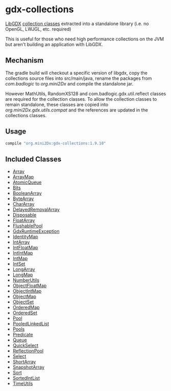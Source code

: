 gdx-collections
======================
[LibGDX](https://libgdx.badlogicgames.com/) [collection classes](https://github.com/libgdx/libgdx/wiki/Collections) extracted into a standalone library (i.e. no OpenGL, LWJGL, etc. required)

This is useful for those who need high performance collections on the JVM but aren't building an application with LibGDX.

Mechanism
----------------------

The gradle build will checkout a specific version of libgdx, copy the collections source files into src/main/java, rename the packages from _com.badlogic_ to _org.mini2Dx_ and compile the standalone jar.

However MathUtils, RandomXS128 and com.badlogic.gdx.util.reflect classes are required for the collection classes. To allow the collection classes to remain standalone, these classes are copied into _org.mini2Dx.gdx.utils.compat_ and the references are updated in the collections classes.

Usage
----------------------

```gradle
compile "org.mini2Dx:gdx-collections:1.9.10"
```

Included Classes
----------------------

 * [Array](https://libgdx.badlogicgames.com/ci/nightlies/docs/api/com/badlogic/gdx/utils/Array.html)
 * [ArrayMap](https://libgdx.badlogicgames.com/ci/nightlies/docs/api/com/badlogic/gdx/utils/ArrayMap.html)
 * [AtomicQueue](https://libgdx.badlogicgames.com/ci/nightlies/docs/api/com/badlogic/gdx/utils/AtomicQueue.html)
 * [Bits](https://libgdx.badlogicgames.com/ci/nightlies/docs/api/com/badlogic/gdx/utils/Bits.html)
 * [BooleanArray](https://libgdx.badlogicgames.com/ci/nightlies/docs/api/com/badlogic/gdx/utils/BooleanArray.html)
 * [ByteArray](https://libgdx.badlogicgames.com/ci/nightlies/docs/api/com/badlogic/gdx/utils/ByteArray.html)
 * [CharArray](https://libgdx.badlogicgames.com/ci/nightlies/docs/api/com/badlogic/gdx/utils/CharArray.html)
 * [DelayedRemovalArray](https://libgdx.badlogicgames.com/ci/nightlies/docs/api/com/badlogic/gdx/utils/DelayedRemovalArray.html)
 * [Disposable](https://libgdx.badlogicgames.com/ci/nightlies/docs/api/com/badlogic/gdx/utils/Disposable.html)
 * [FloatArray](https://libgdx.badlogicgames.com/ci/nightlies/docs/api/com/badlogic/gdx/utils/FloatArray.html)
 * [FlushablePool](https://libgdx.badlogicgames.com/ci/nightlies/docs/api/com/badlogic/gdx/utils/FlushablePool.html)
 * [GdxRuntimeException](https://libgdx.badlogicgames.com/ci/nightlies/docs/api/com/badlogic/gdx/utils/GdxRuntimeException.html)
 * [IdentityMap](https://libgdx.badlogicgames.com/ci/nightlies/docs/api/com/badlogic/gdx/utils/IdentityMap.html)
 * [IntArray](https://libgdx.badlogicgames.com/ci/nightlies/docs/api/com/badlogic/gdx/utils/IntArray.html)
 * [IntFloatMap](https://libgdx.badlogicgames.com/ci/nightlies/docs/api/com/badlogic/gdx/utils/IntFloatMap.html)
 * [IntIntMap](https://libgdx.badlogicgames.com/ci/nightlies/docs/api/com/badlogic/gdx/utils/IntIntMap.html)
 * [IntMap](https://libgdx.badlogicgames.com/ci/nightlies/docs/api/com/badlogic/gdx/utils/IntMap.html)
 * [IntSet](https://libgdx.badlogicgames.com/ci/nightlies/docs/api/com/badlogic/gdx/utils/IntSet.html)
 * [LongArray](https://libgdx.badlogicgames.com/ci/nightlies/docs/api/com/badlogic/gdx/utils/LongArray.html)
 * [LongMap](https://libgdx.badlogicgames.com/ci/nightlies/docs/api/com/badlogic/gdx/utils/LongMap.html)
 * [NumberUtils](https://libgdx.badlogicgames.com/ci/nightlies/docs/api/com/badlogic/gdx/utils/NumberUtils.html)
 * [ObjectFloatMap](https://libgdx.badlogicgames.com/ci/nightlies/docs/api/com/badlogic/gdx/utils/ObjectFloatMap.html)
 * [ObjectIntMap](https://libgdx.badlogicgames.com/ci/nightlies/docs/api/com/badlogic/gdx/utils/ObjectIntMap.html)
 * [ObjectMap](https://libgdx.badlogicgames.com/ci/nightlies/docs/api/com/badlogic/gdx/utils/ObjectMap.html)
 * [ObjectSet](https://libgdx.badlogicgames.com/ci/nightlies/docs/api/com/badlogic/gdx/utils/ObjectSet.html)
 * [OrderedMap](https://libgdx.badlogicgames.com/ci/nightlies/docs/api/com/badlogic/gdx/utils/OrderedMap.html)
 * [OrderedSet](https://libgdx.badlogicgames.com/ci/nightlies/docs/api/com/badlogic/gdx/utils/OrderedSet.html)
 * [Pool](https://libgdx.badlogicgames.com/ci/nightlies/docs/api/com/badlogic/gdx/utils/Pool.html)
 * [PooledLinkedList](https://libgdx.badlogicgames.com/ci/nightlies/docs/api/com/badlogic/gdx/utils/PooledLinkedList.html)
 * [Pools](https://libgdx.badlogicgames.com/ci/nightlies/docs/api/com/badlogic/gdx/utils/Pools.html)
 * [Predicate](https://libgdx.badlogicgames.com/ci/nightlies/docs/api/com/badlogic/gdx/utils/Predicate.html)
 * [Queue](https://libgdx.badlogicgames.com/ci/nightlies/docs/api/com/badlogic/gdx/utils/Queue.html)
 * [QuickSelect](https://libgdx.badlogicgames.com/ci/nightlies/docs/api/com/badlogic/gdx/utils/QuickSelect.html)
 * [ReflectionPool](https://libgdx.badlogicgames.com/ci/nightlies/docs/api/com/badlogic/gdx/utils/ReflectionPool.html)
 * [Select](https://libgdx.badlogicgames.com/ci/nightlies/docs/api/com/badlogic/gdx/utils/Select.html)
 * [ShortArray](https://libgdx.badlogicgames.com/ci/nightlies/docs/api/com/badlogic/gdx/utils/ShortArray.html)
 * [SnapshotArray](https://libgdx.badlogicgames.com/ci/nightlies/docs/api/com/badlogic/gdx/utils/SnapshotArray.html)
 * [Sort](https://libgdx.badlogicgames.com/ci/nightlies/docs/api/com/badlogic/gdx/utils/Sort.html)
 * [SortedIntList](https://libgdx.badlogicgames.com/ci/nightlies/docs/api/com/badlogic/gdx/utils/SortedIntList.html)
 * [TimeUtils](https://libgdx.badlogicgames.com/ci/nightlies/docs/api/com/badlogic/gdx/utils/TimeUtils.html)
